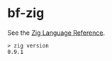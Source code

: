 bf-zig
===

See the [Zig Language Reference](https://ziglang.org/documentation/0.9.1/).

```
> zig version
0.9.1
```
